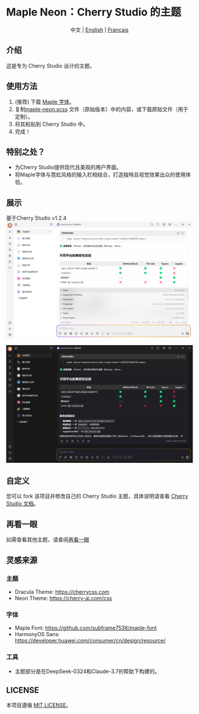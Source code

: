 # Maple Neon：Cherry Studio 的主题

<div style="text-align: center">
中文 |
<a href="https://github.com/BoningtonChen/CherryStudio_themes/blob/master/README.md">English</a> |
<a href="https://github.com/BoningtonChen/CherryStudio_themes/blob/master/docs/README.fr.md">Français</a>
</div>

## 介绍
这是专为 Cherry Studio 设计的主题。

## 使用方法
1. (推荐) 下载 [Maple 字体](https://github.com/subframe7536/maple-font/releases)。
2. 复制[maple-neon.scss](../themes/maple-neon.scss) 文件（原始版本）中的内容，或下载原始文件（用于定制）。
3. 将其粘贴到 Cherry Studio 中。
4. 完成！

## 特别之处？
- 为Cherry Studio提供现代且美观的用户界面。
- 将Maple字体与霓虹风格的输入栏相结合，打造独特且视觉效果出众的使用体验。

## 展示
基于Cherry Studio v1.2.4
![浅色页面](../images/main-page-light.png)

![深色页面](../images/main-page-dark.png)

## 自定义
您可以 fork 该项目并修改自己的 Cherry Studio 主题，具体说明请查看 [Cherry Studio 文档](https://docs.cherry-ai.com/personalization-settings/css)。

## 再看一眼
如需查看其他主题，请查阅[再看一眼](./OneMoreGlance.md)

## 灵感来源
### 主题
- Dracula Theme: https://cherrycss.com
- Neon Theme: https://cherry-ai.com/css

### 字体
- Maple Font: https://github.com/subframe7536/maple-font
- HarmonyOS Sans: https://developer.huawei.com/consumer/cn/design/resource/

### 工具
- 主题部分是在DeepSeek-0324和Claude-3.7的帮助下构建的。

## LICENSE
本项目遵循 [MIT LICENSE](../LICENSE)。